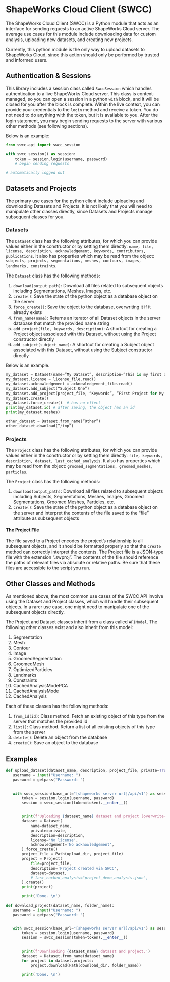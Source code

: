 # ShapeWorks Cloud Client (SWCC)

The ShapeWorks Cloud Client (SWCC) is a Python module that acts as an interface for sending requests to an active ShapeWorks Cloud server. The average use cases for this module include downloading data for custom analysis, uploading new datasets, and creating new projects.

Currently, this python module is the only way to upload datasets to ShapeWorks Cloud, since this action should only be performed by trusted and informed users.

## Authentication & Sessions

This library includes a session class called `SwccSession` which handles authentication to a live ShapeWorks Cloud server. This class is context-managed, so you can open a session in a python `with` block, and it will be closed for you after the block is complete. Within the live context, you can provide your credentials to the `login` method and receive a token. You do not need to do anything with the token, but it is available to you. After the login statement, you may begin sending requests to the server with various other methods (see following sections).

Below is an example:

```python
from swcc.api import swcc_session

with swcc_session() as session:
    token = session.login(username, password)
    # begin sending requests

# automatically logged out
```

## Datasets and Projects

The primary use cases for the python client include uploading and downloading Datasets and Projects. It is not likely that you will need to manipulate other classes directly, since Datasets and Projects manage subsequent classes for you.

### Datasets

The `Dataset` class has the following attributes, for which you can provide values either in the constructor or by setting them directly: `name, file, license, description, acknowledgement, keywords, contributors, publications`. It also has properties which may be read from the object: `subjects, projects, segmentations, meshes, contours, images, landmarks, constraints`.

The `Dataset` class has the following methods:

1. `download(output_path)`: Download all files related to subsequent objects including Segmentations, Meshes, Images, etc.
2. `create()`: Save the state of the python object as a database object on the server
3. `force_create()`: Save the object to the database, overwriting it if it already exists
4. `from_name(name)`: Returns an iterator of all Dataset objects in the server database that match the provided name string
5. `add_project(file, keywords, description)`: A shortcut for creating a Project object associated with this Dataset, without using the Project constructor directly
6. `add_subject(subject_name)`: A shortcut for creating a Subject object associated with this Dataset, without using the Subject constructor directly

Below is an example.

```python
my_dataset = Dataset(name=”My Dataset”, description=”This is my first dataset object”)
my_dataset.license = license_file.read()
my_dataset.acknowledgement = acknowledgement_file.read()
my_dataset.add_subject(“Subject One”)
my_dataset.add_project(project_file, “Keywords”, “First Project for My Dataset”)
my_dataset.create()
my_dataset.force_create()  # has no effect
print(my_dataset.id) # after saving, the object has an id
print(my_dataset.meshes)

other_dataset = Dataset.from_name(“Other”)
other_dataset.download(“/tmp”)
```

### Projects

The `Project` class has the following attributes, for which you can provide values either in the constructor or by setting them directly: `file, keywords, description, dataset, last_cached_analysis`. It also has properties which may be read from the object: `groomed_segmentations, groomed_meshes, particles`.

The `Project` class has the following methods:

1. `download(output_path)`: Download all files related to subsequent objects including Subjects, Segmentations, Meshes, Images, Groomed Segmentations, Groomed Meshes, Particles, etc.
2. `create()`: Save the state of the python object as a database object on the server and interpret the contents of the file saved to the “file” attribute as subsequent objects

#### The Project File

The file saved to a Project encodes the project’s relationship to all subsequent objects, and it should be formatted properly so that the `create` method can correctly interpret the contents. The Project file is a JSON-type file with the extension “.swproj”. The contents of the file should reference the paths of relevant files via absolute or relative paths. Be sure that these files are accessible to the script you run.

## Other Classes and Methods

As mentioned above, the most common use cases of the SWCC API involve using the Dataset and Project classes, which will handle their subsequent objects. In a rarer use case, one might need to manipulate one of the subsequent objects directly.

The Project and Dataset classes inherit from a class called `APIModel`. The following other classes exist and also inherit from this model:

1. Segmentation
2. Mesh
3. Contour
4. Image
5. GroomedSegmentation
6. GroomedMesh
7. OptimizedParticles
8. Landmarks
9. Constraints
10. CachedAnalysisModePCA
11. CachedAnalysisMode
12. CachedAnalysis

Each of these classes has the following methods:

1. `from_id(id)`: Class method. Fetch an existing object of this type from the server that matches the provided id
2. `list()`: Class method. Return a list of all existing objects of this type from the server
3. `delete()`: Delete an object from the database
4. `create()`: Save an object to the database

## Examples

```python
def upload_dataset(dataset_name, description, project_file, private=True):
   username = input("Username: ")
   password = getpass("Password: ")


   with swcc_session(base_url="[shapeworks server url]/api/v1") as session:
       token = session.login(username, password)
       session = swcc_session(token=token).__enter__()


       print(f'Uploading {dataset_name} dataset and project (overwrite=True)')
       dataset = Dataset(
           name=dataset_name,
           private=private,
           description=description,
           license='No license',
           acknowledgement='No acknowledgement',
       ).force_create()
       project_file = Path(upload_dir, project_file)
       project = Project(
           file=project_file,
           description='Project created via SWCC',
           dataset=dataset,
           # last_cached_analysis="project_demo_analysis.json",
       ).create()
       print(project)

       print('Done. \n')

def download_project(dataset_name, folder_name):
   username = input("Username: ")
   password = getpass("Password: ")


   with swcc_session(base_url="[shapeworks server url]/api/v1") as session:
       token = session.login(username, password)
       session = swcc_session(token=token).__enter__()


       print(f'Downloading {dataset_name} dataset and project.')
       dataset = Dataset.from_name(dataset_name)
       for project in dataset.projects:
           project.download(Path(download_dir, folder_name))

       print('Done. \n')
```
